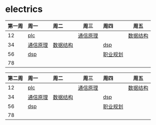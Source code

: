 # electrics

| 第一周 | 周一                                                         | 周二                                                         | 周三                                                         | 周四                                                         | 周五                                                         |
| :----- | :----------------------------------------------------------- | :----------------------------------------------------------- | ------------------------------------------------------------ | :----------------------------------------------------------- | ------------------------------------------------------------ |
| 12     | [plc](https://dabcoooacnz-my.sharepoint.com/:v:/g/personal/heangubi_mua233_top/EcawkNyxNLlJjTVSMXCR6VQBqowo8BbnzEmLarM3nZ33pw?e=6SQXgt) |                                                              | [通信原理](https://dabcoooacnz-my.sharepoint.com/:v:/g/personal/heangubi_mua233_top/EYdHi0sS-ppFo3PAxPt-mZwBY_Jt7lkid9BA_rVe1ToQOA?e=lpsrMi) |                                                              | [数据结构](https://dabcoooacnz-my.sharepoint.com/:v:/g/personal/heangubi_mua233_top/EQujIlfZZ-hOi0FafNtyAa4B9-QHa4ICn02cq72RE2QgUg?e=odrDup) |
| 34     | [通信原理](https://dabcoooacnz-my.sharepoint.com/:v:/g/personal/heangubi_mua233_top/EabwZfYR7SNJty9sZC7sAX4BBS6wJCvS0vHX6rp7TkoaMQ?e=3fUDaK) | [数据结构](https://dabcoooacnz-my.sharepoint.com/:v:/g/personal/heangubi_mua233_top/EcEsAoh0yLBJhmVSH7AXNzkBgzyydAcIm5wXpcNwZ3Cl5Q?e=F2zDjt) |                                                              | [dsp](https://dabcoooacnz-my.sharepoint.com/:v:/g/personal/heangubi_mua233_top/EXNGWQxGRkNEisP0mvUOZa4BNKqhh935FHSGIObOP45cYw?e=e3DOfW) |                                                              |
| 56     | [dsp](https://dabcoooacnz-my.sharepoint.com/:v:/g/personal/heangubi_mua233_top/Ech30teCnyNNib3bf9qLVUgB-2Ryf8CHt9S2qxqRQdGbZQ?e=mbYPdJ) |                                                              |                                                              | [职业规划](https://dabcoooacnz-my.sharepoint.com/:v:/g/personal/heangubi_mua233_top/ESl9eH6-1xxMui5aoB8orGABUGC5TWF44L5Wgyux7kmUSg?e=IdETin) |                                                              |
| 78     |                                                              |                                                              |                                                              |                                                              |                                                              |


| 第二周 | 周一                                                         | 周二                                                         | 周三                                                         | 周四                                                         | 周五                                                         |
| :----- | :----------------------------------------------------------- | :----------------------------------------------------------- | ------------------------------------------------------------ | :----------------------------------------------------------- | ------------------------------------------------------------ |
| 12     | [plc](https://dabcoooacnz-my.sharepoint.com/:v:/g/personal/heangubi_mua233_top/EYMhsl_x8hlLspkOZPa1_6sBO5Bjj1W40sPmG--KS15jyQ?e=0jjs9g) |                                                              | [通信原理](https://dabcoooacnz-my.sharepoint.com/:v:/g/personal/heangubi_mua233_top/EYAUD3ckPt5Gozpb_xuVi1MBDs1tTAS_QVzyW0O8pF3W0Q?e=4uWnMi) |                                                              | [数据结构](https://dabcoooacnz-my.sharepoint.com/:v:/g/personal/heangubi_mua233_top/EZgUwTnw_xpKvURW4X4mmzYBCcI2faU1lKL-oO6e6C-uaQ?e=LPeT2e) |
| 34     | [通信原理](https://dabcoooacnz-my.sharepoint.com/:v:/g/personal/heangubi_mua233_top/ESO3t6MZ6m1Nvw1Dwuvk8rcBWTumW0v_aqx7Go5ENNDtWw?e=CdduDh) | [数据结构](https://dabcoooacnz-my.sharepoint.com/:v:/g/personal/heangubi_mua233_top/EeavLBXpulVMqpu4SudOQ0MBZerPXm6tQud2-j_CbsqpCg?e=If5wQh) |                                                              | [dsp](https://dabcoooacnz-my.sharepoint.com/:v:/g/personal/heangubi_mua233_top/EbYNS9aLY01AoqfNj08DnBMB2s8ynrS2W82jRn2JOJ7iMA?e=C0rbLr) |                                                              |
| 56     | [dsp](https://dabcoooacnz-my.sharepoint.com/:v:/g/personal/heangubi_mua233_top/EV3zPhyzxwJPqkGPyts3o4kBBRP6mOIy8ukz2RTaIveY_A?e=4DJqKm) |                                                              |                                                              | [职业规划](https://dabcoooacnz-my.sharepoint.com/:v:/g/personal/heangubi_mua233_top/EQJK11kQQW9PjkmQukuLxJUBJ02_j7GIqPPTRXrYzITHGQ?e=swErJh) |                                                              |
| 78     |                                                              |                                                              |                                                              |                                                              |                                                              |